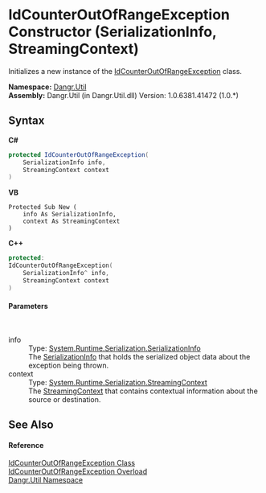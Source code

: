 # IdCounterOutOfRangeException Constructor (SerializationInfo, StreamingContext)
 

Initializes a new instance of the <a href="T_Dangr_Util_IdCounterOutOfRangeException">IdCounterOutOfRangeException</a> class.

**Namespace:**&nbsp;<a href="N_Dangr_Util">Dangr.Util</a><br />**Assembly:**&nbsp;Dangr.Util (in Dangr.Util.dll) Version: 1.0.6381.41472 (1.0.*)

## Syntax

**C#**<br />
``` C#
protected IdCounterOutOfRangeException(
	SerializationInfo info,
	StreamingContext context
)
```

**VB**<br />
``` VB
Protected Sub New ( 
	info As SerializationInfo,
	context As StreamingContext
)
```

**C++**<br />
``` C++
protected:
IdCounterOutOfRangeException(
	SerializationInfo^ info, 
	StreamingContext context
)
```


#### Parameters
&nbsp;<dl><dt>info</dt><dd>Type: <a href="http://msdn2.microsoft.com/en-us/library/a9b6042e" target="_blank">System.Runtime.Serialization.SerializationInfo</a><br />The <a href="http://msdn2.microsoft.com/en-us/library/a9b6042e" target="_blank">SerializationInfo</a> that holds the serialized object data about the exception being thrown.</dd><dt>context</dt><dd>Type: <a href="http://msdn2.microsoft.com/en-us/library/t16abws5" target="_blank">System.Runtime.Serialization.StreamingContext</a><br />The <a href="http://msdn2.microsoft.com/en-us/library/t16abws5" target="_blank">StreamingContext</a> that contains contextual information about the source or destination.</dd></dl>

## See Also


#### Reference
<a href="T_Dangr_Util_IdCounterOutOfRangeException">IdCounterOutOfRangeException Class</a><br /><a href="Overload_Dangr_Util_IdCounterOutOfRangeException__ctor">IdCounterOutOfRangeException Overload</a><br /><a href="N_Dangr_Util">Dangr.Util Namespace</a><br />